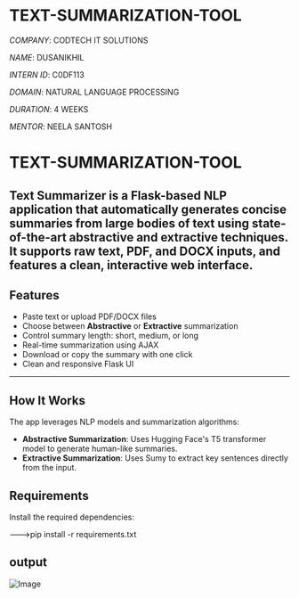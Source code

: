 
# TEXT-SUMMARIZATION-TOOL

*COMPANY*: CODTECH IT SOLUTIONS

*NAME*: DUSANIKHIL

*INTERN ID*: C0DF113

*DOMAIN*: NATURAL LANGUAGE PROCESSING

*DURATION*: 4 WEEKS

*MENTOR*: NEELA SANTOSH




# TEXT-SUMMARIZATION-TOOL

Text Summarizer is a Flask-based NLP application that automatically generates concise summaries from large bodies of text using state-of-the-art **abstractive** and **extractive** techniques. It supports raw text, PDF, and DOCX inputs, and features a clean, interactive web interface.
---

## Features

- Paste text or upload PDF/DOCX files
- Choose between **Abstractive** or **Extractive** summarization
- Control summary length: short, medium, or long
- Real-time summarization using AJAX
- Download or copy the summary with one click
- Clean and responsive Flask UI

---

##  How It Works

The app leverages NLP models and summarization algorithms:

- **Abstractive Summarization**: Uses Hugging Face's T5 transformer model to generate human-like summaries.
- **Extractive Summarization**: Uses Sumy to extract key sentences directly from the input.



##  Requirements 

Install the required dependencies:

--->pip install -r requirements.txt


## output
![Image](https://github.com/user-attachments/assets/926a0663-aefe-4dd3-94bb-b668a90ed11d)

